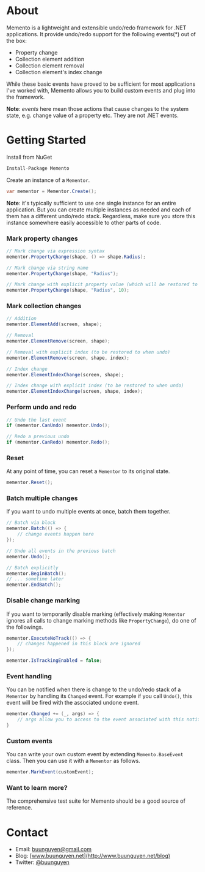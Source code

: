 About
=======

Memento is a lightweight and extensible undo/redo framework for .NET applications.
It provide undo/redo support for the following events(*) out of the box:  

* Property change
* Collection element addition
* Collection element removal
* Collection element's index change

While these basic events have proved to be sufficient for most applications I've worked with, 
Memento allows you to build custom events and plug into the framework.

**Note**: *events* here mean those actions that cause changes to the system state, e.g. change
value of a property etc. They are not .NET events.

Getting Started
=======

Install from NuGet
```csharp
Install-Package Memento
```

Create an instance of a `Mementor`. 
```csharp
var mementor = Mementor.Create();
```
**Note**: it's typically sufficient to use one single instance for an entire application. 
But you can create multiple instances as needed and each of them has a different undo/redo
stack. Regardless, make sure you store this instance somewhere easily accessible to other
parts of code.

### Mark property changes
```csharp
// Mark change via expression syntax
mementor.PropertyChange(shape, () => shape.Radius);

// Mark change via string name
mementor.PropertyChange(shape, "Radius");

// Mark change with explicit property value (which will be restored to when undo)
mementor.PropertyChange(shape, "Radius", 10);
```

### Mark collection changes
```csharp
// Addition
mementor.ElementAdd(screen, shape);

// Removal
mementor.ElementRemove(screen, shape);

// Removal with explicit index (to be restored to when undo)
mementor.ElementRemove(screen, shape, index);

// Index change
mementor.ElementIndexChange(screen, shape);

// Index change with explicit index (to be restored to when undo)
mementor.ElementIndexChange(screen, shape, index);
```
### Perform undo and redo
```csharp
// Undo the last event
if (mementor.CanUndo) mementor.Undo();

// Redo a previous undo
if (mementor.CanRedo) mementor.Redo();
```

### Reset

At any point of time, you can reset a `Mementor` to its original state.
```csharp
mementor.Reset();
```

### Batch multiple changes

If you want to undo multiple events at once, batch them together.
```csharp
// Batch via block
mementor.Batch(() => {
	// change events happen here
});

// Undo all events in the previous batch
mementor.Undo(); 

// Batch explicitly
mementor.BeginBatch();
// ... sometime later
mementor.EndBatch(); 

```

### Disable change marking

If you want to temporarily disable marking (effectively making `Mementor` ignores
all calls to change marking methods like `PropertyChange`), do one of the followings.
```csharp
mementor.ExecuteNoTrack(() => { 
	// changes happened in this block are ignored
});

mementor.IsTrackingEnabled = false;
```

### Event handling

You can be notified when there is change to the undo/redo stack of a `Mementor` 
by handling its `Changed` event. For example if you call `Undo()`, this event
will be fired with the associated undone event.
```csharp
mementor.Changed += (_, args) => {
	// args allow you to access to the event associated with this notification
}
```

### Custom events

You can write your own custom event by extending `Memento.BaseEvent` class.
Then you can use it with a `Mementor` as follows.
```csharp
mementor.MarkEvent(customEvent);
```

### Want to learn more?
The comprehensive test suite for Memento should be a good source of reference.

Contact
=======

* Email: [buunguyen@gmail.com](mailto:buunguyen@gmail.com)
* Blog: [www.buunguyen.net](http://www.buunguyen.net/blog)
* Twitter: [@buunguyen](https://twitter.com/buunguyen/)
